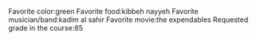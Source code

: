 Favorite color:green
Favorite food:kibbeh nayyeh 
Favorite musician/band:kadim al sahir 
Favorite movie:the expendables 
Requested grade in the course:85
 
